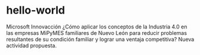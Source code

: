 # hello-world
 Microsoft Innovacción 
¿Cómo aplicar los conceptos de la Industria 4.0 en las empresas MiPyMES familiares de Nuevo León para reducir problemas resultantes de su condición familiar y lograr una ventaja competitiva?
Nueva actividad propuesta.
